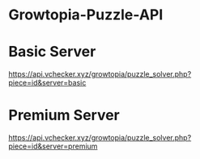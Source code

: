 # Growtopia-Puzzle-API

# Basic Server 
https://api.vchecker.xyz/growtopia/puzzle_solver.php?piece=id&server=basic

# Premium Server
https://api.vchecker.xyz/growtopia/puzzle_solver.php?piece=id&server=premium
